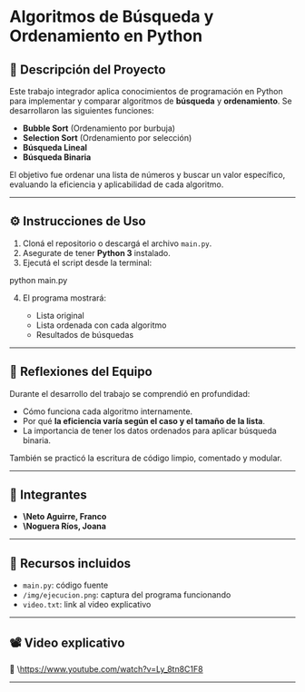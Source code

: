 # Algoritmos de Búsqueda y Ordenamiento en Python

## 📌 Descripción del Proyecto

Este trabajo integrador aplica conocimientos de programación en Python para implementar y comparar algoritmos de **búsqueda** y **ordenamiento**. Se desarrollaron las siguientes funciones:

- **Bubble Sort** (Ordenamiento por burbuja)
- **Selection Sort** (Ordenamiento por selección)
- **Búsqueda Lineal**
- **Búsqueda Binaria**

El objetivo fue ordenar una lista de números y buscar un valor específico, evaluando la eficiencia y aplicabilidad de cada algoritmo.

---

## ⚙️ Instrucciones de Uso

1. Cloná el repositorio o descargá el archivo `main.py`.
2. Asegurate de tener **Python 3** instalado.
3. Ejecutá el script desde la terminal:

python main.py

4. El programa mostrará:

   * Lista original
   * Lista ordenada con cada algoritmo
   * Resultados de búsquedas

---

## 🧠 Reflexiones del Equipo

Durante el desarrollo del trabajo se comprendió en profundidad:

* Cómo funciona cada algoritmo internamente.
* Por qué **la eficiencia varía según el caso y el tamaño de la lista**.
* La importancia de tener los datos ordenados para aplicar búsqueda binaria.

También se practicó la escritura de código limpio, comentado y modular.

---

## 👥 Integrantes

* **\Neto Aguirre, Franco**
* **\Noguera Ríos, Joana**

---

## 📎 Recursos incluidos

* `main.py`: código fuente
* `/img/ejecucion.png`: captura del programa funcionando
* `video.txt`: link al video explicativo

---

## 📽️ Video explicativo

🔗 \https://www.youtube.com/watch?v=Ly_8tn8C1F8

---

